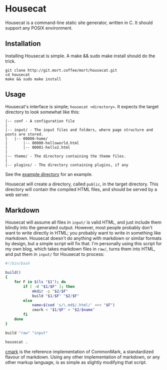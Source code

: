 # Housecat

Housecat is a command-line static site generator, written in C. It should support any POSIX environment.

## Installation

Installing Housecat is simple. A make && sudo make install should do the trick.

	git clone http://git.mort.coffee/mort/housecat.git
	cd housecat
	make && sudo make install

## Usage

Housecat's interface is simple; `housecat <directory>`. It expects the target directory to look somewhat like this:

	|-- conf - A configuration file
	|
	|-- input/ - The input files and folders, where page structure and posts are stored.
	|   |-- 00000-home/
	|       |-- 00000-helloworld.html
	|       |-- 00001-hello2.html
	|
	|-- theme/ - The directory containing the theme files.
	|
	|-- plugins/ - The directory containing plugins, if any

See the [example directory](https://github.com/mortie/housecat/tree/master/example) for an example.

Housecat will create a directory, called `public`, in the target directory. This directory will contain the compiled HTML files, and should be served by a web server.

## Markdown

Housecat will assume all files in `input/` is valid HTML, and just include them blindly into the generated output. However, most people probably don't want to write directly in HTML; you probably want to write in something like markdown. Housecat doesn't do anything with markdown or similar formats by design, but a simple script will fix that. I'm personally using this script for my own blog, which takes markdown files in `raw/`, turns them into HTML, and put them in `input/` for Housecat to process:

``` bash
#!/bin/bash

build()
{
	for F in $(ls "$1"); do
		if [ -d "$1/$F" ]; then
			mkdir -p "$2/$F"
			build "$1/$F" "$2/$F"
		else
			name=$(sed 's/\.md$/.html/' <<< "$F")
			cmark < "$1/$F" > "$2/$name"
		fi
	done
}

build "raw" "input"

housecat .
```

[cmark](https://github.com/jgm/cmark/tree/master/man) is the reference implementation of CommonMark, a standardized flavour of markdown. Using any other implementation of markdown, or any other markup language, is as simple as slightly modifying that script.
